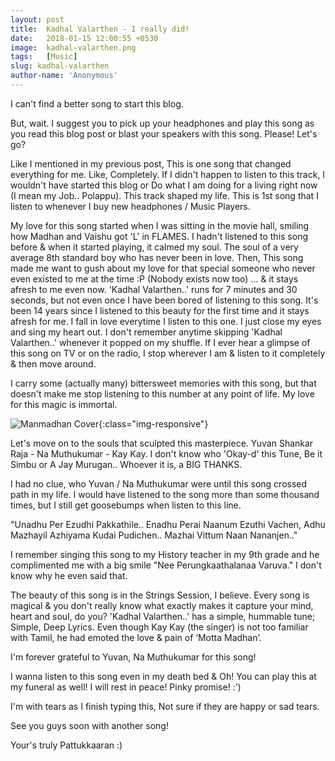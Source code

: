 ```yaml
---
layout: post
title:  Kadhal Valarthen - I really did!
date:   2018-01-15 12:00:55 +0530
image:  kadhal-valarthen.png
tags:   [Music]
slug: kadhal-valarthen
author-name: 'Anonymous'
---
```


I can't find a better song to start this blog. 

But, wait. I suggest you to pick up your headphones and play this song as you read this blog post or blast your speakers with this song. Please! Let's go? 

Like I mentioned in my previous post, This is one song that changed everything for me. Like, Completely. If I didn't happen to listen to this track, I wouldn't have started this blog or Do what I am doing for a living right now (I mean my Job.. Polappu). This track shaped my life. This is 1st song that I listen to whenever I buy new headphones / Music Players. 

My love for this song started when I was sitting in the movie hall, smiling how Madhan and Vaishu got 'L' in FLAMES. I hadn't listened to this song before & when it started playing, it calmed my soul. The soul of a very average 8th standard boy who has never been in love. Then, This song made me want to gush about my love for that special someone who never even existed to me at the time :P (Nobody exists now too) ... & it stays afresh to me even now. 'Kadhal Valarthen..' runs for 7 minutes and 30 seconds, but not even once I have been bored of listening to this song. It's been 14 years since I listened to this beauty for the first time and it stays afresh for me. I fall in love everytime I listen to this one. I just close my eyes and sing my heart out. I don't remember anytime skipping 'Kadhal Valarthen..' whenever it popped on my shuffle. If I ever hear a glimpse of this song on TV or on the radio, I stop wherever I am & listen to it completely & then move around.

I carry some (actually many) bittersweet memories with this song, but that doesn't make me stop listening to this number at any point of life. My love for this magic is immortal. 

![Manmadhan Cover](https://pattukkaaran.in/img/Manmadhan-Blog.jpg){:class="img-responsive"}

Let's move on to the souls that sculpted this masterpiece. Yuvan Shankar Raja - Na Muthukumar - Kay Kay. I don't know who 'Okay-d' this Tune, Be it Simbu or A Jay Murugan.. Whoever it is, a BIG THANKS.

I had no clue, who Yuvan / Na Muthukumar were until this song crossed path in my life. I would have listened to the song more than some thousand times, but I still get goosebumps when listen to this line.

"Unadhu Per Ezudhi Pakkathile.. Enadhu Perai Naanum Ezuthi Vachen, Adhu Mazhayil Azhiyama Kudai Pudichen.. Mazhai Vittum Naan Nananjen.."

I remember singing this song to my History teacher in my 9th grade and he complimented me with a big smile 
"Nee Perungkaathalanaa Varuva." I don't know why he even said that. 

The beauty of this song is in the Strings Session, I believe. Every song is magical & you don't really know what exactly makes it capture your mind, heart and soul, do you? 'Kadhal Valarthen..' has a simple, hummable tune; Simple, Deep Lyrics. Even though Kay Kay (the singer) is not too familiar with Tamil, he had emoted the love & pain of ‘Motta Madhan’.

I'm forever grateful to Yuvan, Na Muthukumar for this song!

I wanna listen to this song even in my death bed & Oh! You can play this at my funeral as well! I will rest in peace! Pinky promise! :')

I'm with tears as I finish typing this, Not sure if they are happy or sad tears. 

See you guys soon with another song!

Your's truly
Pattukkaaran :)
